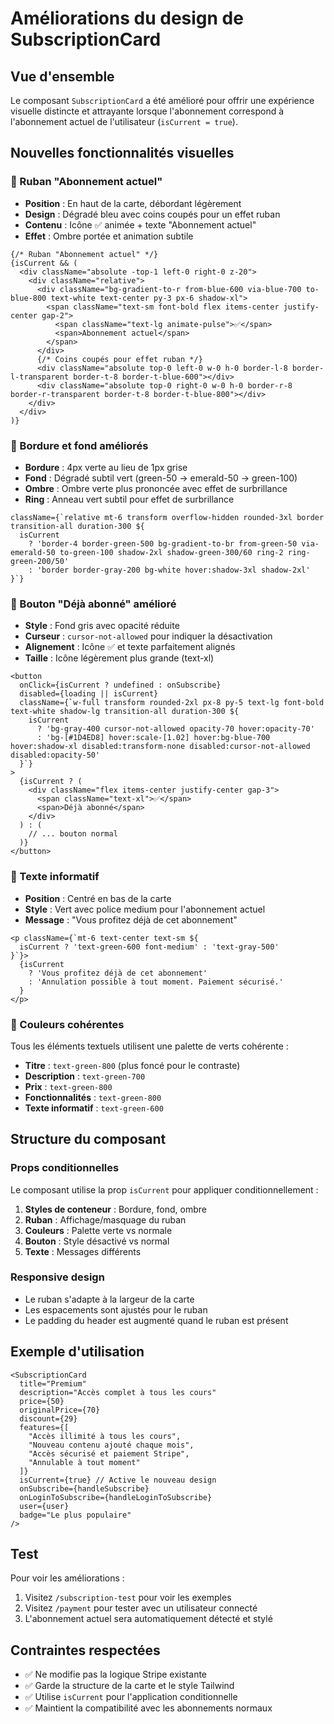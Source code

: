# Améliorations du design de SubscriptionCard

## Vue d'ensemble

Le composant `SubscriptionCard` a été amélioré pour offrir une expérience visuelle distincte et attrayante lorsque l'abonnement correspond à l'abonnement actuel de l'utilisateur (`isCurrent = true`).

## Nouvelles fonctionnalités visuelles

### 🎯 Ruban "Abonnement actuel"

- **Position** : En haut de la carte, débordant légèrement
- **Design** : Dégradé bleu avec coins coupés pour un effet ruban
- **Contenu** : Icône ✅ animée + texte "Abonnement actuel"
- **Effet** : Ombre portée et animation subtile

```tsx
{/* Ruban "Abonnement actuel" */}
{isCurrent && (
  <div className="absolute -top-1 left-0 right-0 z-20">
    <div className="relative">
      <div className="bg-gradient-to-r from-blue-600 via-blue-700 to-blue-800 text-white text-center py-3 px-6 shadow-xl">
        <span className="text-sm font-bold flex items-center justify-center gap-2">
          <span className="text-lg animate-pulse">✅</span>
          <span>Abonnement actuel</span>
        </span>
      </div>
      {/* Coins coupés pour effet ruban */}
      <div className="absolute top-0 left-0 w-0 h-0 border-l-8 border-l-transparent border-t-8 border-t-blue-600"></div>
      <div className="absolute top-0 right-0 w-0 h-0 border-r-8 border-r-transparent border-t-8 border-t-blue-800"></div>
    </div>
  </div>
)}
```

### 🎨 Bordure et fond améliorés

- **Bordure** : 4px verte au lieu de 1px grise
- **Fond** : Dégradé subtil vert (green-50 → emerald-50 → green-100)
- **Ombre** : Ombre verte plus prononcée avec effet de surbrillance
- **Ring** : Anneau vert subtil pour effet de surbrillance

```tsx
className={`relative mt-6 transform overflow-hidden rounded-3xl border transition-all duration-300 ${
  isCurrent 
    ? 'border-4 border-green-500 bg-gradient-to-br from-green-50 via-emerald-50 to-green-100 shadow-2xl shadow-green-300/60 ring-2 ring-green-200/50' 
    : 'border border-gray-200 bg-white hover:shadow-3xl shadow-2xl'
}`}
```

### 🔘 Bouton "Déjà abonné" amélioré

- **Style** : Fond gris avec opacité réduite
- **Curseur** : `cursor-not-allowed` pour indiquer la désactivation
- **Alignement** : Icône ✅ et texte parfaitement alignés
- **Taille** : Icône légèrement plus grande (text-xl)

```tsx
<button
  onClick={isCurrent ? undefined : onSubscribe}
  disabled={loading || isCurrent}
  className={`w-full transform rounded-2xl px-8 py-5 text-lg font-bold text-white shadow-lg transition-all duration-300 ${
    isCurrent
      ? 'bg-gray-400 cursor-not-allowed opacity-70 hover:opacity-70'
      : 'bg-[#1D4ED8] hover:scale-[1.02] hover:bg-blue-700 hover:shadow-xl disabled:transform-none disabled:cursor-not-allowed disabled:opacity-50'
  }`}
>
  {isCurrent ? (
    <div className="flex items-center justify-center gap-3">
      <span className="text-xl">✅</span>
      <span>Déjà abonné</span>
    </div>
  ) : (
    // ... bouton normal
  )}
</button>
```

### 📝 Texte informatif

- **Position** : Centré en bas de la carte
- **Style** : Vert avec police medium pour l'abonnement actuel
- **Message** : "Vous profitez déjà de cet abonnement"

```tsx
<p className={`mt-6 text-center text-sm ${
  isCurrent ? 'text-green-600 font-medium' : 'text-gray-500'
}`}>
  {isCurrent 
    ? 'Vous profitez déjà de cet abonnement' 
    : 'Annulation possible à tout moment. Paiement sécurisé.'
  }
</p>
```

### 🎨 Couleurs cohérentes

Tous les éléments textuels utilisent une palette de verts cohérente :

- **Titre** : `text-green-800` (plus foncé pour le contraste)
- **Description** : `text-green-700`
- **Prix** : `text-green-800`
- **Fonctionnalités** : `text-green-800`
- **Texte informatif** : `text-green-600`

## Structure du composant

### Props conditionnelles

Le composant utilise la prop `isCurrent` pour appliquer conditionnellement :

1. **Styles de conteneur** : Bordure, fond, ombre
2. **Ruban** : Affichage/masquage du ruban
3. **Couleurs** : Palette verte vs normale
4. **Bouton** : Style désactivé vs normal
5. **Texte** : Messages différents

### Responsive design

- Le ruban s'adapte à la largeur de la carte
- Les espacements sont ajustés pour le ruban
- Le padding du header est augmenté quand le ruban est présent

## Exemple d'utilisation

```tsx
<SubscriptionCard
  title="Premium"
  description="Accès complet à tous les cours"
  price={50}
  originalPrice={70}
  discount={29}
  features={[
    "Accès illimité à tous les cours",
    "Nouveau contenu ajouté chaque mois",
    "Accès sécurisé et paiement Stripe",
    "Annulable à tout moment"
  ]}
  isCurrent={true} // Active le nouveau design
  onSubscribe={handleSubscribe}
  onLoginToSubscribe={handleLoginToSubscribe}
  user={user}
  badge="Le plus populaire"
/>
```

## Test

Pour voir les améliorations :

1. Visitez `/subscription-test` pour voir les exemples
2. Visitez `/payment` pour tester avec un utilisateur connecté
3. L'abonnement actuel sera automatiquement détecté et stylé

## Contraintes respectées

- ✅ Ne modifie pas la logique Stripe existante
- ✅ Garde la structure de la carte et le style Tailwind
- ✅ Utilise `isCurrent` pour l'application conditionnelle
- ✅ Maintient la compatibilité avec les abonnements normaux
